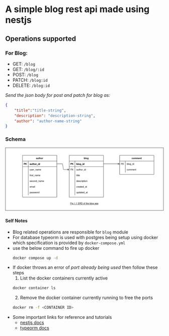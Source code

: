 # A simple blog rest api made using nestjs

## Operations supported
### For Blog:

* GET: `/blog`
* GET: `/blog/:id`
* POST: `/blog`
* PATCH: `/blog:id`
* DELETE: `/blog:id`

*Send the json body for post and patch for blog as:*
```json
{
	"title":"title-string",
	"description": "description-string",
	"author": "author-name-string"
}
```

### Schema
![ERD of App](erd_blog_app_fig_1_1.png)

#### Self Notes
* Blog related operations are responsible for `blog` module
* For database typeorm is used with postgres being setup using docker which specification is provided by `docker-compose.yml`
* use the below command to fire up docker
	```bash 
	docker compose up -d 
	```
* If docker throws an error of *port already being used* then follow these steps
	1. List the docker containers currently active
	```bash
	docker container ls 
	```
	2. Remove the docker container currently running to free the ports
	```bash
	docker rm -f <CONTAINER ID>
	```
* Some important links for reference and tutorials
  * [nestjs docs](https://docs.nestjs.com/)
  * [typeorm docs](https://typeorm.io/)
